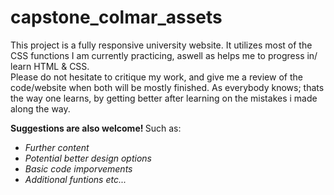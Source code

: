 # capstone_colmar_assets

This project is a fully responsive university website. It utilizes most of the CSS functions I am currently practicing, aswell as helps me
to progress in/ learn HTML & CSS.<br>
Please do not hesitate to critique my work, and give me a review of the code/website when both will be mostly finished. As everybody knows;
thats the way one learns, by getting better after learning on the mistakes i made along the way.<br>

<b>Suggestions are also welcome! </b>Such as:
<ul>
  <i>
  <li>Further content</li>
  <li>Potential better design options</li>
  <li>Basic code imporvements</li>
  <li>Additional funtions etc... </li>
  </i>
</ul>
